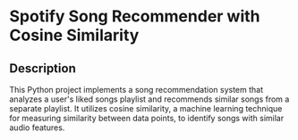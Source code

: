 # Spotify Song Recommender with Cosine Similarity

## Description
This Python project implements a song recommendation system that analyzes a user's liked songs playlist and recommends similar songs from a separate playlist. It utilizes cosine similarity, a machine learning technique for measuring similarity between data points, to identify songs with similar audio features.
